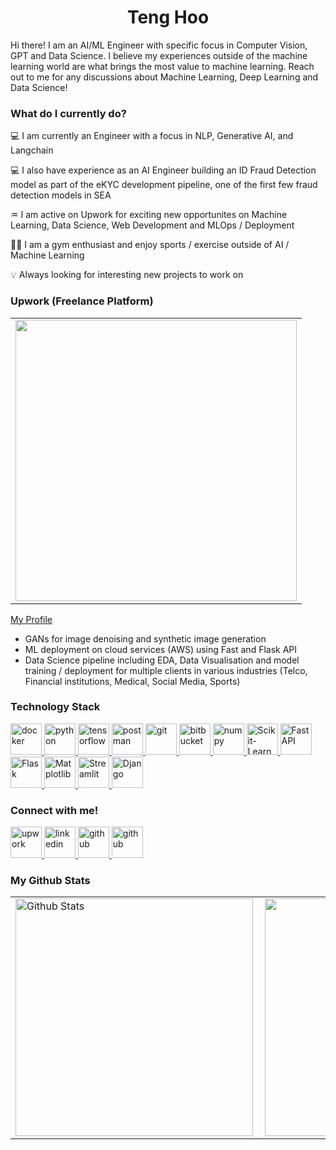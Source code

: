 <h1 align='center'> Teng Hoo </h1>

Hi there! I am an AI/ML Engineer with specific focus in Computer Vision, GPT and Data Science. I believe my experiences outside of the machine learning world are what brings the most value to machine learning. Reach out to me for any discussions about Machine Learning, Deep Learning and Data Science!


<h3> What do I currently do? </h3>

💻 I am currently an Engineer with a focus in NLP, Generative AI, and Langchain

💻 I also have experience as an AI Engineer building an ID Fraud Detection model as part of the eKYC development pipeline, one of the first few fraud detection models in SEA

♒ I am active on Upwork for exciting new opportunites on Machine Learning, Data Science, Web Development and MLOps / Deployment

🏋️‍♂️ I am a gym enthusiast and enjoy sports / exercise outside of AI / Machine Learning

💡 Always looking for interesting new projects to work on


<h3> Upwork (Freelance Platform) </h3>

<table>
  <tr>
      <td><img width="450px" align="center" src="https://user-images.githubusercontent.com/67228311/198912781-03d40a8f-196e-48e4-837a-93697118baaa.png"/></td>            
  </tr>   
</table>

[My Profile](https://www.upwork.com/freelancers/tenghoo)

- GANs for image denoising and synthetic image generation
- ML deployment on cloud services (AWS) using Fast and Flask API
- Data Science pipeline including EDA, Data Visualisation and model training / deployment for multiple clients in various industries (Telco, Financial institutions, Medical, Social Media, Sports)

<h3> Technology Stack </h3>
<p align="left"> 
  <a href="https://www.docker.com/" target="_blank"> <img src="https://cdn-icons-png.flaticon.com/512/919/919853.png" alt="docker" width="50" height="50"/> </a>  
  <a href="https://www.python.org/" target="_blank"> <img src="https://cdn-icons-png.flaticon.com/512/5968/5968350.png" alt="python" width="50" height="50"/> </a>  
  <a href="https://www.tensorflow.org/" target="_blank"> <img src="https://upload.wikimedia.org/wikipedia/commons/thumb/2/2d/Tensorflow_logo.svg/1200px-Tensorflow_logo.svg.png" alt="tensorflow" width="50" height="50"/> </a> 
  <a href="https://www.postman.com/" target="_blank"> <img src="https://seeklogo.com/images/P/postman-logo-0087CA0D15-seeklogo.com.png" alt="postman" width="50" height="50"/> </a>  
<a href="https://git-scm.com/" target="_blank"> <img src="https://avatars.githubusercontent.com/u/18133?s=200&v=4" alt="git" width="50" height="50"/> </a> 
<a href="https://bitbucket.org/product" target="_blank"> <img src="https://cdn-icons-png.flaticon.com/512/6125/6125001.png" alt="bitbucket" width="50" height="50"/> </a> 
  <a href="https://numpy.org/" target="_blank"> <img src="https://cdn.worldvectorlogo.com/logos/numpy-1.svg" alt="numpy" width="50" height="50"/> </a> 
  <a href="https://scikit-learn.org/" target="_blank"> <img src="https://icon2.cleanpng.com/20180805/wpb/kisspng-scikit-learn-python-computer-icons-scikit-image-ma-data-science-ermlab-software-5b67c768b04383.539745841533527912722.jpg" alt="Scikit-Learn" width="50" height="50"/> </a> 
  <a href="https://fastapi.tiangolo.com/" target="_blank"> <img src="https://cdn.worldvectorlogo.com/logos/fastapi.svg" alt="FastAPI" width="50" height="50"/> </a> 
  <a href="https://flask.palletsprojects.com/" target="_blank"> <img src="https://www.pngfind.com/pngs/m/128-1286693_flask-framework-logo-svg-hd-png-download.png" alt="Flask" width="50" height="50"/> </a> 
  <a href="https://matplotlib.org/" target="_blank"> <img src="https://seeklogo.com/images/M/matplotlib-logo-7676870AC0-seeklogo.com.png" alt="Matplotlib" width="50" height="50"/> </a> 
  <a href="https://streamlit.io/" target="_blank"> <img src="https://res.cloudinary.com/crunchbase-production/image/upload/c_lpad,f_auto,q_auto:eco,dpr_1/z3ahdkytzwi1jxlpazje" alt="Streamlit" width="50" height="50"/> </a> 
    <a href="https://www.djangoproject.com" target="_blank"> <img src="https://www.vhv.rs/dpng/d/208-2081416_django-development-png-transparent-django-logo-png-download.png" alt="Django" width="50" height="50"/> </a> 
</p>

<h3> Connect with me! </h3>

<p align="left"> <a href="https://www.upwork.com/freelancers/tenghoo" target="_blank"> <img src="https://user-images.githubusercontent.com/67228311/196322720-b249f4f2-d4e7-4c1c-a291-2fde5f04a7be.png" alt="upwork" width="50" height="50"/> </a>  <a href="https://www.linkedin.com/in/teng-cheng-hoo-87b8bb10a/" target="_blank"> <img src="https://user-images.githubusercontent.com/67228311/196324209-5a429bd5-895b-4a16-b6b6-07c3f05638eb.png" alt="linkedin" width="50" height="50"/> </a>  <a href="https://www.instagram.com/tengalengaleng/" target="_blank"> <img src="https://user-images.githubusercontent.com/67228311/196322712-1f4f91ff-230e-441d-8c04-1911a13de498.jpeg" alt="github" width="50" height="50"/> </a> <a href="https://github.com/TengHoo3" target="_blank"> <img src="https://user-images.githubusercontent.com/67228311/196322692-8a5cf00a-99bc-4a2b-99d4-08bbcb679a35.png" alt="github" width="50" height="50"/> </a> </p>


<h3> My Github Stats </h3>
<table align="center">
  <tr>
      <td><img  alt="Github Stats" width="380px" align="left" src="https://github-readme-stats.vercel.app/api?username=TengHoo3&show_icons=true&theme=synthwave"/></td>
      <td><img width="380px" align="left" src="https://github-readme-stats.vercel.app/api/top-langs/?username=TengHoo3&hide=css,html&count_private=true&theme=synthwave&layout=compact"/></td>      
  </tr>   
</table>
